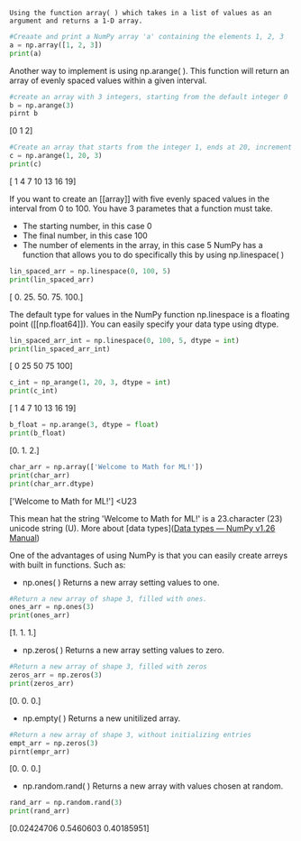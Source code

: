 	Using the function array( ) which takes in a list of values as an argument and returns a 1-D array.

```Python
#Creaate and print a NumPy array 'a' containing the elements 1, 2, 3
a = np.array([1, 2, 3])
print(a)
```

Another way to implement is using np.arange( ). This function will return an array of evenly spaced values within a given interval.

```Python
#create an array with 3 integers, starting from the default integer 0
b = np.arange(3)
pirnt b
```
\[0 1 2\]

```Python
#Create an array that starts from the integer 1, ends at 20, increment by 3
c = np.arange(1, 20, 3)
print(c)
```
\[ 1  4  7 10 13 16 19\]

If you want to create an [[array]] with five evenly spaced values in the interval from 0 to 100. You have 3 parametes that a function must take.
- The starting number, in this case 0
- The final number, in this case 100
- The number of elements in the array, in this case 5
NumPy has a function that allows you to do specifically this by using np.linespace( )

```Python
lin_spaced_arr = np.linespace(0, 100, 5)
print(lin_spaced_arr)
```
\[  0.  25.  50.  75. 100.\]

The default type for values in the NumPy function np.linespace is a floating point ([[np.float64]]). You can easily specify your data type using dtype. 

```Python
lin_spaced_arr_int = np.linespace(0, 100, 5, dtype = int)
print(lin_spaced_arr_int)
```
\[  0  25  50  75 100\]

```Python
c_int = np_arange(1, 20, 3, dtype = int)
print(c_int)
```
\[ 1  4  7 10 13 16 19\]

```Python
b_float = np.arange(3, dtype = float)
print(b_float)
```
\[0. 1. 2.\]

```Python
char_arr = np.array(['Welcome to Math for ML!'])
print(char_arr)
print(char_arr.dtype)

```
\['Welcome to Math for ML!'\]
\<U23

This mean hat the string 'Welcome to Math for ML!' is a 23.character (23) unicode string (U). More about [data types]([Data types — NumPy v1.26 Manual](https://numpy.org/doc/stable/user/basics.types.html))

One of the advantages of using NumPy is that you can easily create arreys with built in functions.
Such as:
- np.ones( ) Returns a new array setting values to one.
```Python
#Return a new array of shape 3, filled with ones.
ones_arr = np.ones(3)
print(ones_arr)
```
\[1. 1. 1.\]

- np.zeros( ) Returns a new array setting values to zero.
```Python
#Return a new array of shape 3, filled with zeros
zeros_arr = np.zeros(3)
print(zeros_arr)
```
\[0. 0. 0.\]

- np.empty( ) Returns a new unitilized array.
```Python
#Return a new array of shape 3, without initializing entries
empt_arr = np.zeros(3)
pirnt(empr_arr)
```
\[0. 0. 0.\]

- np.random.rand( ) Returns a new array with values chosen at random.
```Python
rand_arr = np.random.rand(3)
print(rand_arr)
```
\[0.02424706 0.5460603  0.40185951\]
